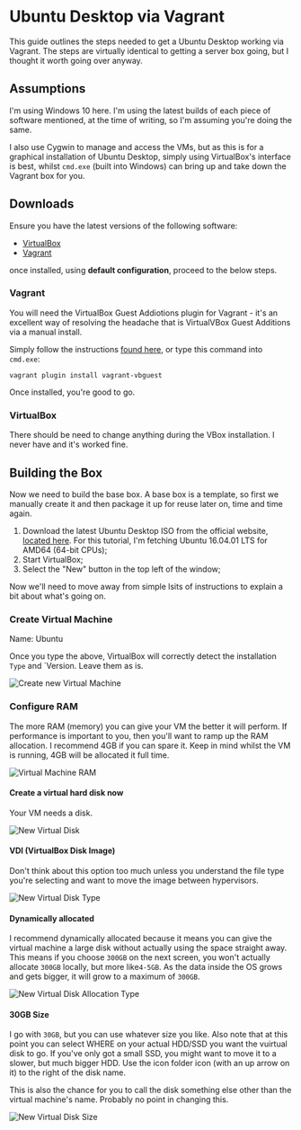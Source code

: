 # Ubuntu Desktop via Vagrant
This guide outlines the steps needed to get a Ubuntu Desktop working via Vagrant. The steps are virtually identical to getting a server box going, but I thought it worth going over anyway.

## Assumptions
I'm using Windows 10 here. I'm using the latest builds of each piece of software mentioned, at the time of writing, so I'm assuming you're doing the same.

I also use Cygwin to manage and access the VMs, but as this is for a graphical installation of Ubuntu Desktop, simply using VirtualBox's interface is best, whilst `cmd.exe` (built into Windows) can bring up and take down the Vagrant box for you.

## Downloads
Ensure you have the latest versions of the following software:

- [VirtualBox](https://www.virtualbox.org/)
- [Vagrant](https://www.vagrantup.com/)

once installed, using **default configuration**, proceed to the below steps.

### Vagrant
You will need the VirtualBox Guest Addiotions plugin for Vagrant - it's an excellent way of resolving the headache that is VirtualVBox Guest Additions via a manual install.

Simply follow the instructions [found here](https://github.com/dotless-de/vagrant-vbguest), or type this command into `cmd.exe`:

```
vagrant plugin install vagrant-vbguest
```

Once installed, you're good to go.

### VirtualBox
There should be need to change anything during the VBox installation. I never have and it's worked fine.

## Building the Box
Now we need to build the base box. A base box is a template, so first we manually create it and then package it up for reuse later on, time and time again.

1. Download the latest Ubuntu Desktop ISO from the official website, [located here](http://www.ubuntu.com/download/desktop). For this tutorial, I'm fetching Ubuntu 16.04.01 LTS for AMD64 (64-bit CPUs);
1. Start VirtualBox;
1. Select the "New" button in the top left of the window;

Now we'll need to move away from simple lsits of instructions to explain a bit about what's going on.

### Create Virtual Machine
Name: Ubuntu

Once you type the above, VirtualBox will correctly detect the installation `Type` and `Version. Leave them as is.

![Create new Virtual Machine](https://github.com/mrcrilly/ubuntu-desktop-vagrant/blob/master/create-virtual-machine.png)

### Configure RAM  
The more RAM (memory) you can give your VM the better it will perform. If performance is important to you, then you'll want to ramp up the RAM allocation. I recommend 4GB if you can spare it. Keep in mind whilst the VM is running, 4GB will be allocated it full time.

![Virtual Machine RAM](https://raw.githubusercontent.com/mrcrilly/ubuntu-desktop-vagrant/master/create-virtual-machine-ram.png)

#### Create a virtual hard disk now
Your VM needs a disk.

![New Virtual Disk](https://raw.githubusercontent.com/mrcrilly/ubuntu-desktop-vagrant/master/create-virtual-machine-disk.png)

#### VDI (VirtualBox Disk Image)
Don't think about this option too much unless you understand the file type you're selecting and want to move the image between hypervisors.

![New Virtual Disk Type](https://raw.githubusercontent.com/mrcrilly/ubuntu-desktop-vagrant/master/create-virtual-machine-disk-new-vdi.png)

#### Dynamically allocated
I recommend dynamically allocated because it means you can give the virtual machine a large disk without actually using the space straight away. This means if you choose `300GB` on the next screen, you won't actually allocate `300GB` locally, but more like`4-5GB`. As the data inside the OS grows and gets bigger, it will grow to a maximum of `300GB`.

![New Virtual Disk Allocation Type](https://raw.githubusercontent.com/mrcrilly/ubuntu-desktop-vagrant/master/create-virtual-machine-disk-new-dynamic.png)

#### 30GB Size
I go with `30GB`, but you can use whatever size you like. Also note that at this point you can select WHERE on your actual HDD/SSD you want the vuirtual disk to go. If you've only got a small SSD, you might want to move it to a slower, but much bigger HDD. Use the icon folder icon (with an up arrow on it) to the right of the disk name.

This is also the chance for you to call the disk something else other than the virtual machine's name. Probably no point in changing this.

![New Virtual Disk Size](https://raw.githubusercontent.com/mrcrilly/ubuntu-desktop-vagrant/master/create-virtual-machine-disk-new-size.png)

